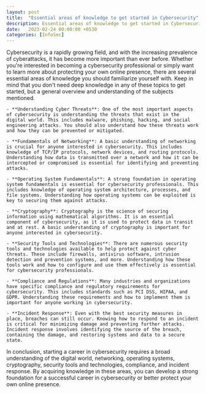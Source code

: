 ```yaml
---
layout: post
title:  "Essential areas of knowledge to get started in Cybersecurity"
description: Essential areas of knowledge to get started in Cybersecurity.
date:   2023-02-24 00:00:00 +0530
categories: [InfoSec]
---
```



Cybersecurity is a rapidly growing field, and with the increasing prevalence of cyberattacks, it has become more important than ever before. Whether you're interested in becoming a cybersecurity professional or simply want to learn more about protecting your own online presence, there are several essential areas of knowledge you should familiarize yourself with.
Keep in mind that you don't need deep knowledge in any of these topics to get started, but a general overview and understanding of the subjects mentioned.

    - **Understanding Cyber Threats**: One of the most important aspects of cybersecurity is understanding the threats that exist in the digital world. This includes malware, phishing, hacking, and social engineering attacks. You should also understand how these threats work and how they can be prevented or mitigated.

    - **Fundamentals of Networking**: A basic understanding of networking is crucial for anyone interested in cybersecurity. This includes knowledge of TCP/IP protocols, network devices, and routing protocols. Understanding how data is transmitted over a network and how it can be intercepted or compromised is essential for identifying and preventing attacks.

    - **Operating System Fundamentals**: A strong foundation in operating system fundamentals is essential for cybersecurity professionals. This includes knowledge of operating system architecture, processes, and file systems. Understanding how operating systems can be exploited is key to securing them against attacks.

    - **Cryptography**: Cryptography is the science of securing information using mathematical algorithms. It is an essential component of cybersecurity, as it is used to protect data in transit and at rest. A basic understanding of cryptography is important for anyone interested in cybersecurity.

    - **Security Tools and Technologies**: There are numerous security tools and technologies available to help protect against cyber threats. These include firewalls, antivirus software, intrusion detection and prevention systems, and more. Understanding how these tools work and how to configure and use them effectively is essential for cybersecurity professionals.

    - **Compliance and Regulations**: Many industries and organizations have specific compliance and regulatory requirements for cybersecurity. This includes standards such as PCI DSS, HIPAA, and GDPR. Understanding these requirements and how to implement them is important for anyone working in cybersecurity.

    - **Incident Response**: Even with the best security measures in place, breaches can still occur. Knowing how to respond to an incident is critical for minimizing damage and preventing further attacks. Incident response involves identifying the source of the breach, containing the damage, and restoring systems and data to a secure state.

In conclusion, starting a career in cybersecurity requires a broad understanding of the digital world, networking, operating systems, cryptography, security tools and technologies, compliance, and incident response. By acquiring knowledge in these areas, you can develop a strong foundation for a successful career in cybersecurity or better protect your own online presence.